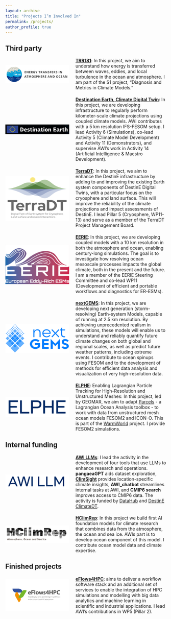 ```yaml
---
layout: archive
title: "Projects I’m Involved In"
permalink: /projects/
author_profile: true
---
```


## Third party

<div style="display: flex; flex-direction: column; gap: 20px;">

<div style="display: flex; align-items: center;">
    <img src="../images/trr.png" alt="TRR181" style="width: 200px; margin-right: 20px;">
    <div><strong><a href="https://www.trr-energytransfers.de/">TRR181</a></strong>: In this project, we aim to understand how energy is transferred between waves, eddies, and local turbulence in the ocean and atmosphere. I am part of the S1 project, “Diagnosis and Metrics in Climate Models.”
</div>
</div>

<div style="display: flex; align-items: center;">
    <img src="../images/DestinE.png" alt="DestinE" style="width: 200px; margin-right: 20px;">
    <div><strong><a href="https://destination-earth.eu/">Destination Earth, Climate Digital Twin</a></strong>: In this project, we are developing infrastructure to regularly perform kilometer-scale climate projections using coupled climate models. AWI contributes with a 5 km resolution IFS-FESOM setup. I lead Activity 6 (Simulations), co-lead Activity 5 (Climate Model Development) and Activity 11 (Demonstrators), and supervise AWI’s work in Activity 14 (Artificial Intelligence & Maestro Development).
</div>
</div>

<div style="display: flex; align-items: center;">
    <img src="../images/terradt.png" alt="TerraDT" style="width: 200px; margin-right: 20px;">
    <div><strong><a href="https://www.terradt.eu/">TerraDT</a></strong>: In this project, we aim to enhance the DestinE infrastructure by adding to and improving the existing Earth system components of DestinE Digital Twins, with a particular focus on the cryosphere and land surface. This will improve the reliability of the climate projections and impact assessments of DestinE. I lead Pillar 5 (Cryosphere, WP11-13) and serve as a member of the TerraDT Project Management Board.
</div>
</div>

<div style="display: flex; align-items: center;">
    <img src="../images/eerie.png" alt="EERIE" style="width: 200px; margin-right: 20px;">
    <div><strong><a href="https://eerie-project.eu/">EERIE</a></strong>: In this project, we are developing coupled models with a 10 km resolution in both the atmosphere and ocean, enabling century-long simulations. The goal is to investigate how resolving ocean mesoscale processes impacts the global climate, both in the present and the future. I am a member of the EERIE Steering Committee and co-lead WP11 (Development of efficient and portable workflows and diagnostics for ER-ESMs).
</div>
</div>

<div style="display: flex; align-items: center;">
    <img src="../images/next-gems-logo.svg" alt="nextGEMS" style="width: 200px; margin-right: 20px;">
    <div><strong><a href="https://nextgems-h2020.eu/">nextGEMS</a></strong>: In this project, we are developing next generation (storm-resolving) Earth-system Models, capable of running at 2.5 km resolution. By achieving unprecedented realism in simulations, these models will enable us to understand and reliably quantify future climate changes on both global and regional scales, as well as predict future weather patterns, including extreme events. I contribute to ocean spinups using FESOM and to the development of methods for efficient data analysis and visualization of very high-resolution data.
</div>
</div>

<div style="display: flex; align-items: center;">
    <img src="../images/elphe.png" alt="ELPHE" style="width: 200px; margin-right: 20px;">
    <div><strong><a href="">ELPHE</a></strong>: Enabling Lagrangian Particle Tracking for High-Resolution and Unstructured Meshes: In this project, led by GEOMAR, we aim to adapt <a href="https://oceanparcels.org/">Parcels</a> - a Lagrangian Ocean Analysis toolbox - to work with data from unstructured mesh ocean models FESOM2 and ICON-O. This is part of the <a href="https://www.warmworld.de/">WarmWorld</a> project. I provide FESOM2 simulations.
</div>
</div>

</div>



## Internal funding

<div style="display: flex; flex-direction: column; gap: 20px;">

<div style="display: flex; align-items: center;">
    <img src="../images/awillm.png" alt="AWI LLMs" style="width: 200px; margin-right: 20px;">
    <div><strong><a href="https://helmholtz.software/software/awi-gpt">AWI LLMs</a></strong>: I lead the activity in the development of four tools that use LLMs to enhance research and operations. <strong>pangaeaGPT</strong> aids dataset exploration, <strong><a href="https://destination-earth.eu/">ClimSight</a></strong> provides location-specific climate insights, <strong>AWI_chatbot</strong> streamlines internal tasks at AWI, and <strong>CMIP6 search</strong> improves access to CMIP6 data. The activity is funded by <a href="https://earth-data.de/">DataHub</a> and <a href="https://destination-earth.eu/">DestinE ClimateDT</a>.
    </div>
</div>

<div style="display: flex; align-items: center;">
    <img src="../images/HClimRep.png" alt="HClimRep" style="width: 200px; margin-right: 20px;">
    <div><strong><a href="https://helmholtz.software/software/awi-gpt">HClimRep</a></strong>: In this project we build first AI foundation models for climate research that combines data from the atmosphere, the ocean and sea ice. AWIs part is to develop ocean component of this model. I contribute ocean model data and climate expertise.
    </div>
</div>

</div>



## Finished projects

<div style="display: flex; flex-direction: column; gap: 20px;">

<div style="display: flex; align-items: center;">
    <img src="../images/eflows4hpc.svg" alt="eFlows4HPC" style="width: 200px; margin-right: 20px;">
    <div><strong><a href="https://eflows4hpc.eu/">eFlows4HPC</a></strong>: aims to deliver a workflow software stack and an additional set of services to enable the integration of HPC simulations and modelling with big data analytics and machine learning in scientific and industrial applications. I lead AWI’s contributions in WP5 (Pillar 2).
</div>
</div>
</div>
